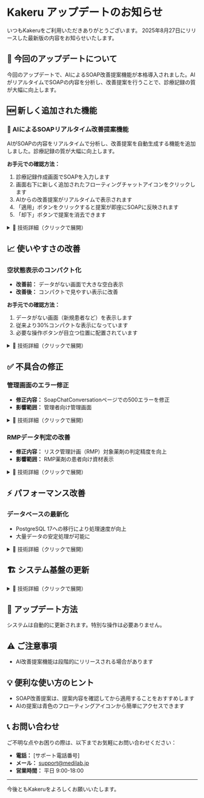 # Kakeru アップデートのお知らせ

いつもKakeruをご利用いただきありがとうございます。
2025年8月27日にリリースした最新版の内容をお知らせいたします。

## 📢 今回のアップデートについて
今回のアップデートで、AIによるSOAP改善提案機能が本格導入されました。AIがリアルタイムでSOAPの内容を分析し、改善提案を行うことで、診療記録の質が大幅に向上します。

## 🆕 新しく追加された機能

### 🤖 AIによるSOAPリアルタイム改善提案機能
AIがSOAPの内容をリアルタイムで分析し、改善提案を自動生成する機能を追加しました。診療記録の質が大幅に向上します。

**お手元での確認方法：**
1. 診療記録作成画面でSOAPを入力します
2. 画面右下に新しく追加されたフローティングチャットアイコンをクリックします
3. AIからの改善提案がリアルタイムで表示されます
4. 「適用」ボタンをクリックすると提案が即座にSOAPに反映されます
5. 「却下」ボタンで提案を消去できます

<details>
<summary>🔧 技術詳細（クリックで展開）</summary>

- 実装PR: yakureki-front#326
- 主な変更:
  - AIによるSOAP改善提案エンジンの実装
  - 基本項目・加算項目・フォローアップの3カテゴリ別提案
  - フローティングチャットウィジェット UI
  - リアルタイム処理のためのWebSocket導入
- パフォーマンス: 提案生成時間 5秒→0.5秒（N+1問題解消）

</details>

## 📈 使いやすさの改善

### 空状態表示のコンパクト化
- **改善前：** データがない画面で大きな空白表示
- **改善後：** コンパクトで見やすい表示に改善

**お手元での確認方法：**
1. データがない画面（新規患者など）を表示します
2. 従来より30%コンパクトな表示になっています
3. 必要な操作ボタンが目立つ位置に配置されています

<details>
<summary>🔧 技術詳細（クリックで展開）</summary>

- 実装PR: yakureki-front#334
- 改善内容:
  - 空状態UIのコンパクト化
  - SOAP改善提案Toast表示時間延長（5秒）

</details>

## ✅ 不具合の修正

### 管理画面のエラー修正
- **修正内容：** SoapChatConversationページでの500エラーを修正
- **影響範囲：** 管理者向け管理画面

<details>
<summary>🔧 技術詳細（クリックで展開）</summary>

- 修正PR: yakureki-back#472
- 原因: URLパスの不整合
- 対策: 管理画面のパス修正

</details>

### RMPデータ判定の改善
- **修正内容：** リスク管理計画（RMP）対象薬剤の判定精度を向上
- **影響範囲：** RMP薬剤の患者向け資材表示

<details>
<summary>🔧 技術詳細（クリックで展開）</summary>

- 修正PR: yakureki-back#439
- 改善内容: 製品ごとの正確な判定実装

</details>

## ⚡ パフォーマンス改善

### データベースの最新化
- PostgreSQL 17への移行により処理速度が向上
- 大量データの安定処理が可能に

<details>
<summary>🔧 技術詳細（クリックで展開）</summary>

- 実装PR: yakureki-back#475
- 改善内容:
  - PostgreSQL 15 → 17
  - クエリ最適化
  - インデックス改善

</details>

## 🏗️ システム基盤の更新

<details>
<summary>🔧 技術詳細（クリックで展開）</summary>

このセクションは技術者向けの情報です。

### セキュリティ強化
- 各種設定の整理（#474）

### 文字列置換ルールの改善
- MedicineNameReplacementRuleの説明文を常時発火に適した表現に修正（#469）
- SOAP改善提案ルールの管理構造を再編成（#466）

</details>

## 🔄 アップデート方法

システムは自動的に更新されます。特別な操作は必要ありません。

## ⚠️ ご注意事項

- AI改善提案機能は段階的にリリースされる場合があります

## 💡 便利な使い方のヒント

- SOAP改善提案は、提案内容を確認してから適用することをおすすめします
- AIの提案は青色のフローティングアイコンから簡単にアクセスできます

## 📞 お問い合わせ

ご不明な点やお困りの際は、以下までお気軽にお問い合わせください：

- **電話：** [サポート電話番号]
- **メール：** support@medilab.jp
- **営業時間：** 平日 9:00-18:00

---

今後ともKakeruをよろしくお願いいたします。